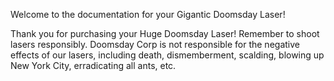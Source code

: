Welcome to the documentation for your Gigantic Doomsday Laser!

Thank you for purchasing your Huge Doomsday Laser! Remember to shoot lasers responsibly. Doomsday Corp is not responsible for the negative effects of our lasers, including death, dismemberment, scalding, blowing up New York City, erradicating all ants, etc.